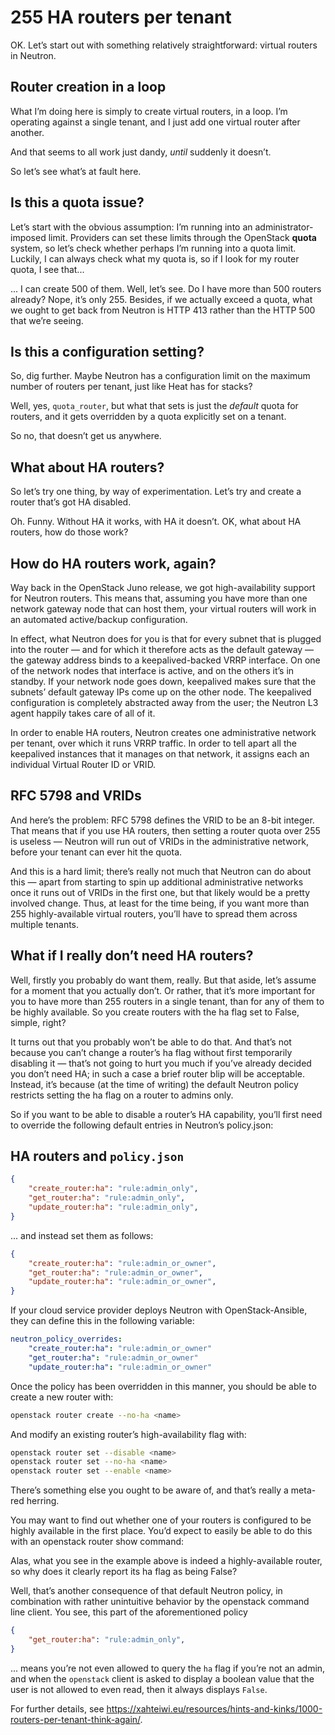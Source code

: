 # 255 HA routers per tenant <!-- .element: class="hidden" --> 

<!-- Note -->
OK. Let’s start out with something relatively straightforward: virtual
routers in Neutron.


## Router creation in a loop <!-- .element: class="hidden" --> 

<!-- Note -->
What I’m doing here is simply to create virtual routers, in a
loop. I’m operating against a single tenant, and I just add one
virtual router after another.

And that seems to all work just dandy, _until_ suddenly it doesn’t.

So let’s see what’s at fault here.


## Is this a quota issue? <!-- .element: class="hidden" --> 

<!-- Note -->
Let’s start with the obvious assumption: I’m running into an
administrator-imposed limit. Providers can set these limits through
the OpenStack **quota** system, so let’s check whether perhaps I’m
running into a quota limit. Luckily, I can always check what my quota
is, so if I look for my router quota, I see that...

... I can create 500 of them. Well, let’s see. Do I have more than 500
routers already? Nope, it’s only 255. Besides, if we actually exceed a
quota, what we ought to get back from Neutron is HTTP 413 rather than
the HTTP 500 that we’re seeing.


## Is this a configuration setting? <!-- .element: class="hidden" --> 

<!-- Note -->
So, dig further. Maybe Neutron has a configuration limit on the
maximum number of routers per tenant, just like Heat has for stacks?

Well, yes, `quota_router`, but what that sets is just the _default_
quota for routers, and it gets overridden by a quota explicitly set on
a tenant.

So no, that doesn’t get us anywhere.


## What about HA routers? <!-- .element: class="hidden" --> 

<!-- Note -->
So let’s try one thing, by way of experimentation. Let’s try and
create a router that’s got HA disabled.

Oh. Funny. Without HA it works, with HA it doesn’t. OK, what about HA
routers, how do those work?


## How do HA routers work, again? <!-- .element: class="hidden" --> 

<!-- Note -->
Way back in the OpenStack Juno release, we got high-availability
support for Neutron routers. This means that, assuming you have more
than one network gateway node that can host them, your virtual routers
will work in an automated active/backup configuration.

In effect, what Neutron does for you is that for every subnet that is
plugged into the router — and for which it therefore acts as the
default gateway — the gateway address binds to a keepalived-backed
VRRP interface. On one of the network nodes that interface is active,
and on the others it’s in standby. If your network node goes down,
keepalived makes sure that the subnets’ default gateway IPs come up on
the other node. The keepalived configuration is completely abstracted
away from the user; the Neutron L3 agent happily takes care of all of
it.

In order to enable HA routers, Neutron creates one administrative
network per tenant, over which it runs VRRP traffic. In order to tell
apart all the keepalived instances that it manages on that network, it
assigns each an individual Virtual Router ID or VRID.


## RFC 5798 and VRIDs <!-- .element: class="hidden" --> 

<!-- Note -->
And here’s the problem: RFC 5798 defines the VRID to be an 8-bit
integer. That means that if you use HA routers, then setting a router
quota over 255 is useless — Neutron will run out of VRIDs in the
administrative network, before your tenant can ever hit the quota.

And this is a hard limit; there’s really not much that Neutron can do
about this — apart from starting to spin up additional administrative
networks once it runs out of VRIDs in the first one, but that likely
would be a pretty involved change. Thus, at least for the time being,
if you want more than 255 highly-available virtual routers, you’ll
have to spread them across multiple tenants.


## What if I really don’t need HA routers?

<!-- Note -->
Well, firstly you probably do want them, really. But that aside, let’s
assume for a moment that you actually don’t. Or rather, that it’s more
important for you to have more than 255 routers in a single tenant,
than for any of them to be highly available. So you create routers
with the ha flag set to False, simple, right?

It turns out that you probably won’t be able to do that. And that’s
not because you can’t change a router’s ha flag without first
temporarily disabling it — that’s not going to hurt you much if you’ve
already decided you don’t need HA; in such a case a brief router blip
will be acceptable. Instead, it’s because (at the time of writing) the
default Neutron policy restricts setting the ha flag on a router to
admins only.

So if you want to be able to disable a router’s HA capability, you’ll
first need to override the following default entries in Neutron’s
policy.json:


## HA routers and `policy.json`


```json
{
    "create_router:ha": "rule:admin_only",
    "get_router:ha": "rule:admin_only",
    "update_router:ha": "rule:admin_only",
}
```

<!-- Note -->
... and instead set them as follows:


```json
{
    "create_router:ha": "rule:admin_or_owner",
    "get_router:ha": "rule:admin_or_owner",
    "update_router:ha": "rule:admin_or_owner",
}
```

<!-- Note -->
If your cloud service provider deploys Neutron with OpenStack-Ansible,
they can define this in the following variable:


```yaml
neutron_policy_overrides:
    "create_router:ha": "rule:admin_or_owner"
    "get_router:ha": "rule:admin_or_owner"
    "update_router:ha": "rule:admin_or_owner"
```

<!-- Note -->
Once the policy has been overridden in this manner, you should be able
to create a new router with:


```bash
openstack router create --no-ha <name>
```

<!-- Note -->
And modify an existing router’s high-availability flag with:


```bash
openstack router set --disable <name>
openstack router set --no-ha <name>
openstack router set --enable <name>
```

<!-- Note -->
There’s something else you ought to be aware of, and that’s really a
meta-red herring.

You may want to find out whether one of your routers is configured to
be highly available in the first place. You’d expect to easily be able
to do this with an openstack router show command:

Alas, what you see in the example above is indeed a highly-available
router, so why does it clearly report its ha flag as being False?

Well, that’s another consequence of that default Neutron policy, in
combination with rather unintuitive behavior by the openstack command
line client. You see, this part of the aforementioned policy


```json
{
    "get_router:ha": "rule:admin_only",
}
```

<!-- Note -->
... means you’re not even allowed to query the `ha` flag if you’re not
an admin, and when the `openstack` client is asked to display a boolean
value that the user is not allowed to even read, then it always
displays `False`.

For further details, see
<https://xahteiwi.eu/resources/hints-and-kinks/1000-routers-per-tenant-think-again/>.

